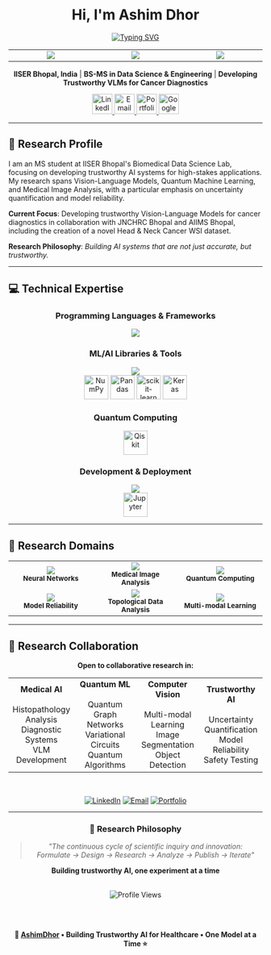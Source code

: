 <div align="center">

# Hi, I'm Ashim Dhor

[![Typing SVG](https://readme-typing-svg.demolab.com?font=JetBrains+Mono&weight=700&size=32&duration=3000&pause=1000&color=00F7F7&center=true&vCenter=true&width=900&lines=AI+Researcher;Building+Trustworthy+AI+Systems;Quantum+ML+%2B+Medical+Imaging+%2B+Computer+Vision)](https://git.io/typing-svg)

<table align="center">
<tr>
<td align="center" width="200">
<img src="https://img.shields.io/badge/Research-Medical_AI-00F7F7?style=flat-square&labelColor=0D1117"/>
</td>
<td align="center" width="200">
<img src="https://img.shields.io/badge/Focus-Trustworthy_AI-00CED1?style=flat-square&labelColor=0D1117"/>
</td>
<td align="center" width="200">
<img src="https://img.shields.io/badge/Domain-Quantum_ML-00E5E5?style=flat-square&labelColor=0D1117"/>
</td>
</tr>
</table>

**IISER Bhopal, India** | **BS-MS in Data Science & Engineering** | **Developing Trustworthy VLMs for Cancer Diagnostics**

<a href="https://www.linkedin.com/in/ashim-dhor/" target="_blank">
<img src="https://cdn.jsdelivr.net/gh/devicons/devicon/icons/linkedin/linkedin-original.svg" height="40" alt="LinkedIn"/>
</a>
<a href="mailto:ashimdhor2003@gmail.com" target="_blank">
<img src="https://cdn.worldvectorlogo.com/logos/gmail-icon.svg" height="40" alt="Email"/>
</a>
<a href="https://ashimdhor.github.io" target="_blank">
<img src="https://cdn.jsdelivr.net/gh/devicons/devicon/icons/chrome/chrome-original.svg" height="40" alt="Portfolio"/>
</a>
<a href="https://scholar.google.com/citations?user=KnN80Q4AAAAJ&hl=en" target="_blank">
<img src="https://upload.wikimedia.org/wikipedia/commons/c/c7/Google_Scholar_logo.svg" height="40" alt="Google Scholar"/>
</a>

</div>

---

## 🔬 Research Profile

I am an MS student at IISER Bhopal's Biomedical Data Science Lab, focusing on developing trustworthy AI systems for high-stakes applications. My research spans Vision-Language Models, Quantum Machine Learning, and Medical Image Analysis, with a particular emphasis on uncertainty quantification and model reliability.

**Current Focus**: Developing trustworthy Vision-Language Models for cancer diagnostics in collaboration with JNCHRC Bhopal and AIIMS Bhopal, including the creation of a novel Head & Neck Cancer WSI dataset.

**Research Philosophy**: *Building AI systems that are not just accurate, but trustworthy.*



---

## 💻 Technical Expertise

<div align="center">

### Programming Languages & Frameworks

<img src="https://skillicons.dev/icons?i=python,pytorch,tensorflow,cpp,java,r" />

### ML/AI Libraries & Tools

<img src="https://skillicons.dev/icons?i=sklearn,opencv" />
<br/>
<img src="https://cdn.jsdelivr.net/gh/devicons/devicon/icons/numpy/numpy-original.svg" height="48" alt="NumPy"/>
<img src="https://cdn.jsdelivr.net/gh/devicons/devicon/icons/pandas/pandas-original.svg" height="48" alt="Pandas"/>
<img src="https://upload.wikimedia.org/wikipedia/commons/0/05/Scikit_learn_logo_small.svg" height="48" alt="scikit-learn"/>
<img src="https://cdn.jsdelivr.net/gh/devicons/devicon/icons/keras/keras-original.svg" height="48" alt="Keras"/>

### Quantum Computing

<img src="https://upload.wikimedia.org/wikipedia/commons/5/51/Qiskit-Logo.svg" height="48" alt="Qiskit"/>

### Development & Deployment

<img src="https://skillicons.dev/icons?i=docker,git,linux,latex,vscode" />
<br/>
<img src="https://cdn.jsdelivr.net/gh/devicons/devicon/icons/jupyter/jupyter-original-wordmark.svg" height="48" alt="Jupyter"/>

</div>

---

## 🎯 Research Domains

<div align="center">

<table>
<tr>
<td align="center" width="33%">
<img src="https://img.shields.io/badge/Deep_Learning-FF6F00?style=for-the-badge&logoColor=white"/>
<br/><sub><b>Neural Networks</b></sub>
</td>
<td align="center" width="33%">
<img src="https://img.shields.io/badge/Computer_Vision-5C3EE8?style=for-the-badge&logoColor=white"/>
<br/><sub><b>Medical Image Analysis</b></sub>
</td>
<td align="center" width="33%">
<img src="https://img.shields.io/badge/Quantum_ML-6929C4?style=for-the-badge&logoColor=white"/>
<br/><sub><b>Quantum Computing</b></sub>
</td>
</tr>
<tr>
<td align="center" width="33%">
<img src="https://img.shields.io/badge/Uncertainty-00F7F7?style=for-the-badge&logoColor=white"/>
<br/><sub><b>Model Reliability</b></sub>
</td>
<td align="center" width="33%">
<img src="https://img.shields.io/badge/Graph_Neural_Networks-00CED1?style=for-the-badge&logoColor=white"/>
<br/><sub><b>Topological Data Analysis</b></sub>
</td>
<td align="center" width="33%">
<img src="https://img.shields.io/badge/Vision_Language_Models-00E5E5?style=for-the-badge&logoColor=white"/>
<br/><sub><b>Multi-modal Learning</b></sub>
</td>
</tr>
</table>

</div>

---

## 🤝 Research Collaboration

<div align="center">

**Open to collaborative research in:**

<table>
<tr>
<td align="center" width="25%">
<strong>Medical AI</strong><br/><br/>
Histopathology Analysis<br/>
Diagnostic Systems<br/>
VLM Development
</td>
<td align="center" width="25%">
<strong>Quantum ML</strong><br/><br/>
Quantum Graph Networks<br/>
Variational Circuits<br/>
Quantum Algorithms
</td>
<td align="center" width="25%">
<strong>Computer Vision</strong><br/><br/>
Multi-modal Learning<br/>
Image Segmentation<br/>
Object Detection
</td>
<td align="center" width="25%">
<strong>Trustworthy AI</strong><br/><br/>
Uncertainty Quantification<br/>
Model Reliability<br/>
Safety Testing
</td>
</tr>
</table>

<br/>

[![LinkedIn](https://img.shields.io/badge/LinkedIn-Connect-0077B5?style=for-the-badge&logo=linkedin)](https://www.linkedin.com/in/ashim-dhor/)
[![Email](https://img.shields.io/badge/Email-Contact-D14836?style=for-the-badge&logo=gmail&logoColor=white)](mailto:ashimdhor2003@gmail.com)
[![Portfolio](https://img.shields.io/badge/Portfolio-Visit-00F7F7?style=for-the-badge&logo=google-chrome&logoColor=white)](https://ashimdhor.github.io)

</div>

---

<div align="center">

### 🌟 Research Philosophy

> *"The continuous cycle of scientific inquiry and innovation:*  
> *Formulate → Design → Research → Analyze → Publish → Iterate"*

**Building trustworthy AI, one experiment at a time**

<br/>

<img src="https://komarev.com/ghpvc/?username=AshimDhor&color=00F7F7&style=for-the-badge&label=PROFILE+VIEWS" alt="Profile Views"/>

<br/><br/>

**💫 [AshimDhor](https://github.com/AshimDhor) • Building Trustworthy AI for Healthcare • One Model at a Time ⭐**

<br/>


</div>
